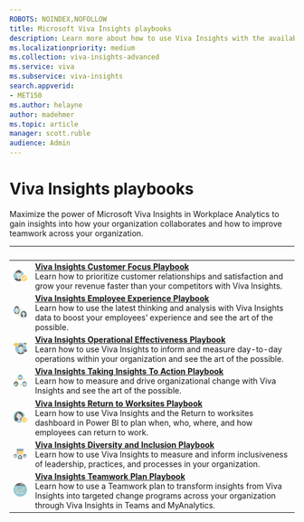 ```yaml
---
ROBOTS: NOINDEX,NOFOLLOW
title: Microsoft Viva Insights playbooks
description: Learn more about how to use Viva Insights with the available playbooks
ms.localizationpriority: medium 
ms.collection: viva-insights-advanced
ms.service: viva 
ms.subservice: viva-insights 
search.appverid: 
- MET150 
ms.author: helayne
author: madehmer
ms.topic: article
manager: scott.ruble
audience: Admin
---
```


# Viva Insights playbooks

Maximize the power of Microsoft Viva Insights in Workplace Analytics to gain insights into how your organization collaborates and how to improve teamwork across your organization.

|&nbsp; |&nbsp; |
|------|-------|
|![Customer focus icon.](../images/wpa/playbooks/customer-satisfaction-32x32.svg) |[**Viva Insights Customer Focus Playbook**](https://download.microsoft.com/download/7/e/b/7eb4dff1-a139-4174-a54d-6616929f16f7/Customer-focus-playbook.pdf) <br>Learn how to prioritize customer relationships and satisfaction and grow your revenue faster than your competitors with Viva Insights.|
|![Employee experience icon.](../images/wpa/playbooks/employee-engagement-32x32.svg) |[**Viva Insights Employee Experience Playbook**](https://download.microsoft.com/download/f/5/3/f53a93f2-bfba-4ed1-bd89-0dd957ba679e/Employee-experience-playbook.pdf) <br>Learn how to use the latest thinking and analysis with Viva Insights data to boost your employees’ experience and see the art of the possible. |
|![Operational effectiveness icon.](../images/wpa/playbooks/operational-efficiency-32x32.svg) |[**Viva Insights Operational Effectiveness Playbook**](https://download.microsoft.com/download/e/1/1/e11db67c-f168-4cc2-81b1-054d16779dbc/Operational-effectiveness-playbook.pdf) <br>Learn how to use Viva Insights to inform and measure day-to-day operations within your organization and see the art of the possible.|
|![Foster innovation icon.](../images/wpa/playbooks/foster-innovation-32x32.svg) |[**Viva Insights Taking Insights To Action Playbook**](https://download.microsoft.com/download/e/0/5/e0522dcd-aec0-402e-a515-6b300b186a0d/Taking-insights-to-action-playbook.pdf) <br>Learn how to measure and drive organizational change with Viva Insights and see the art of the possible. |
|![Return to work icon.](../images/wpa/playbooks/manager-effectiveness-32x32.svg) |[**Viva Insights Return to Worksites Playbook**](https://download.microsoft.com/download/f/0/b/f0ba439e-efc2-432a-adca-718f313cc9ac/Return-to-worksites-playbook.pdf)<br>Learn how to use Viva Insights and the Return to worksites dashboard in Power BI to plan when, who, where, and how employees can return to work. |
|![Diversity and Inclusion icon.](../images/wpa/playbooks/improve-agility-32x32.svg) |[**Viva Insights Diversity and Inclusion Playbook**](https://download.microsoft.com/download/0/1/e/01e22a82-5a20-49bc-bfbe-12199c8d3a74/Diversity-and-inclusion-playbook.pdf)<br>Learn how to use Viva Insights to measure and inform inclusiveness of leadership, practices, and processes in your organization. |
|![Microsoft Teams insights icon.](../images/wpa/playbooks/change-management-32x32.svg) |[**Viva Insights Teamwork Plan Playbook**](https://download.microsoft.com/download/4/7/6/476e0a52-07c3-43db-964f-0cfdf8557ada/Teamwork-plan-playbook.pdf) <br>Learn how to use a Teamwork plan to transform insights from Viva Insights into targeted change programs across your organization through Viva Insights in Teams and MyAnalytics. |
